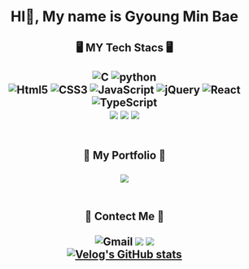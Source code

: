 <div align="center">
  
# HI👋, My name is Gyoung Min Bae
  
## 🖥️ MY Tech Stacs 🖥️<br/><br/><img alt="C" src ="https://img.shields.io/badge/C-A8B9CC.svg?&style=flat-square&logo=C&logoColor=white"/> <img alt="python" src ="https://img.shields.io/badge/python-00599C.svg?&style=flat-square&logo=python&logoColor=white"/><br/><img alt="Html5" src ="https://img.shields.io/badge/Html5-E34F26.svg?&style=flat-square&logo=Html5&logoColor=white"/> <img alt="CSS3" src ="https://img.shields.io/badge/CSS3-1572B6.svg?&style=flat-square&logo=CSS3&logoColor=white"/> <img alt="JavaScript" src ="https://img.shields.io/badge/JavaScript-F7DF1E.svg?&style=flat-square&logo=JavaScript&logoColor=white"/> <img alt="jQuery" src ="https://img.shields.io/badge/jQuery-0769AD.svg?&style=flat-square&logo=jQuery&logoColor=white"/> <img alt="React" src ="https://img.shields.io/badge/React-61DBFB.svg?&style=flat-square&logo=React&logoColor=white"/> <img alt="TypeScript" src ="https://img.shields.io/badge/TypeScript-3178C6.svg?&style=flat-square&logo=TypeScript&logoColor=white"/> <br/><img src="https://img.shields.io/badge/Yarn-2C8EBB?style=flat-square&logo=Yarn&logoColor=white"/> <img src="https://img.shields.io/badge/npm-CB3837?style=flat-square&logo=npm&logoColor=white"/> <img src="https://img.shields.io/badge/recoil-0075EB?style=flat-square&logo=recoil&logoColor=white"/><br/><br/>
## 📝 My Portfolio 📝<br/><br/><a href="https://somber-rooster-d27.notion.site/56fcd8f0c9af417dbf2dabdc74597278" target="_blank"><img src="https://img.shields.io/badge/notion-000000?style=flat-square&logo=notion&logoColor=white"/></a><br/><br/>
## 💬 Contect Me 💬<br/><br/><img alt="Gmail" src ="https://img.shields.io/badge/gmbae06gmail.com-EA4335.svg?&style=flat-square&logo=gmail&logoColor=white"/> <a href="https://velog.io/@gmbae2006" target="_blank"><img src="https://img.shields.io/badge/velog-20C997?style=flat-square&logo=velog&logoColor=FFFFFF"/></a> <a href="https://www.instagram.com/gmbae06/" target="_blank"><img src="https://img.shields.io/badge/instagram-E4405F?style=flat-square&logo=instagram&logoColor=FFFFFF"/></a><br/> [![Velog's GitHub stats](https://velog-readme-stats.vercel.app/api?name=gmbae2006)](https://github.com/eungyeole/velog-readme-stats)
</div>
<!--
**Bae0203/Bae0203** is a ✨ _special_ ✨ repository because its `README.md` (this file) appears on your GitHub profile.

Here are some ideas to get you started:


- 🔭 I’m currently working on ...
- 🌱 I’m currently learning ...
- 👯 I’m looking to collaborate on ...
- 🤔 I’m looking for help with ...
- 💬 Ask me about ...
- 📫 How to reach me: ...
- 😄 Pronouns: ...
- ⚡ Fun fact: ...
-->
